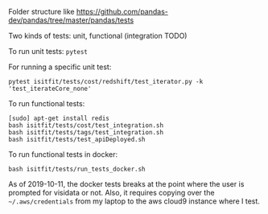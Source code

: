 Folder structure like https://github.com/pandas-dev/pandas/tree/master/pandas/tests

Two kinds of tests: unit, functional (integration TODO)

To run unit tests: `pytest`

For running a specific unit test:

```
pytest isitfit/tests/cost/redshift/test_iterator.py -k 'test_iterateCore_none'
```

To run functional tests:

```
[sudo] apt-get install redis
bash isitfit/tests/cost/test_integration.sh
bash isitfit/tests/tags/test_integration.sh
bash isitfit/tests/test_apiDeployed.sh
```

To run functional tests in docker:

```
bash isitfit/tests/run_tests_docker.sh
```

As of 2019-10-11, the docker tests breaks at the point
where the user is prompted for visidata or not.
Also, it requires copying over the `~/.aws/credentials`
from my laptop to the aws cloud9 instance where I test.
